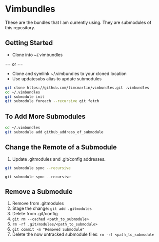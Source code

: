 # Vimbundles

These are the bundles that I am currently using.
They are submodules of this repository.

## Getting Started

* Clone into ~/.vimbundles

== or ==

* Clone and symlink ~/.vimbundles to your cloned location
* Use updatesubs alias to update submodules

```sh
git clone https://github.com/timcmartin/vimbundles.git .vimbundles
cd ~/.vimbundles
git submodule init
git submodule foreach --recursive git fetch
```

## To Add More Submodules

```sh
cd ~/.vimbundles
git submodule add github_address_of_submodule
```

## Change the Remote of a Submodule
1. Update .gitmodules and .git/config addresses.

```sh
git submodule sync --recursive
```

`git submodule sync --recursive`

## Remove a Submodule
1. Remove from .gitmodules
2. Stage the change: `git add .gitmodules`
3. Delete from .git/config
4. `git rm --cached <path_to_submodule>`
5. `rm -rf .git/modules/<path_to_submodule>`
6. `git commit -m "Removed Submodule"`
7. Delete the now untracked submodule files: `rm -rf <path_to_submodule`
